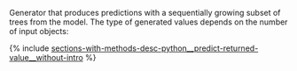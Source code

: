 
Generator that produces predictions with a sequentially growing subset of trees from the model. The type of generated values depends on the number of input objects:

{% include [sections-with-methods-desc-python__predict-returned-value__without-intro](python__predict-returned-value__without-intro.md) %}

